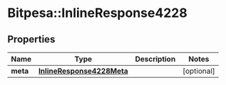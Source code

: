 # Bitpesa::InlineResponse4228

## Properties
Name | Type | Description | Notes
------------ | ------------- | ------------- | -------------
**meta** | [**InlineResponse4228Meta**](InlineResponse4228Meta.md) |  | [optional] 



